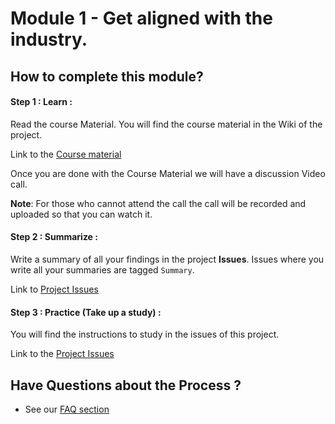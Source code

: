 # Module 1 - Get aligned with the industry.

## How to complete this module?

<!--
#### Step 1 : Choose a persona :
Choices of the persona's are - 
1. Product Innovator  
2. Premium Job seeker

-->

#### Step 1 : Learn :

Read the course Material. You will find the course material
in the Wiki of the project.

Link to the [Course material](https://gitlab.iotiot.in/newbies/iot-internship-feb-20/module1/issues/14)

Once you are done with the Course Material we will have a discussion Video
call.

**Note**: For those who cannot attend the call the call will be recorded and 
uploaded so that you can watch it.


#### Step 2 : Summarize :
Write a summary of all your findings in the project **Issues**. Issues where you write all your summaries are tagged `Summary`.

Link to [Project Issues](https://gitlab.iotiot.in/newbies/iot-internship-feb-20/module1/issues)

#### Step 3 : Practice (Take up a study) :

You will find the instructions to study 
in the issues of this project.

Link to the [Project Issues](https://gitlab.iotiot.in/newbies/iot-internship-feb-20/module1/issues)


## Have Questions about the Process ?

- See our [FAQ section](FAQ.md)